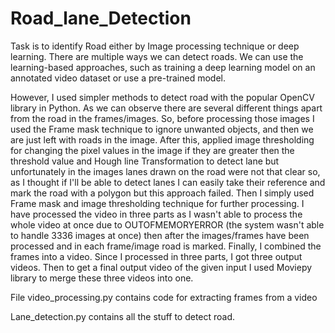 # Road_lane_Detection
Task is to identify Road either by Image processing technique or deep learning. There are multiple ways we can detect roads. We can use the learning-based approaches, such as training a deep learning model on an annotated video dataset or use a pre-trained model. 

However, I used simpler methods to detect road with the popular OpenCV library in Python. As we can observe there are several different things apart from the road in the frames/images. So, before processing those images I used the Frame mask technique to ignore unwanted objects, and then we are just left with roads in the image. After this, applied image thresholding for changing the pixel values in the image if they are greater then the threshold value and Hough line Transformation to detect lane but unfortunately in the images lanes drawn on the road were not that clear so, as I thought if I'll be able to detect lanes I can easily take their reference and mark the road with a polygon but this approach failed. Then I simply used Frame mask and image thresholding technique for further processing. I have processed the video in three parts as I wasn't able to process the whole video at once due to OUTOFMEMORYERROR (the system wasn't able to handle 3336 images at once) then after the images/frames have been processed and in each frame/image road is marked. Finally, I combined the frames into a video. Since I processed in three parts, I got three output videos. Then to get a final output video of the given input I used Moviepy library to merge these three videos into one.

File video_processing.py contains code for extracting frames from a video

Lane_detection.py contains all the stuff to detect road.
